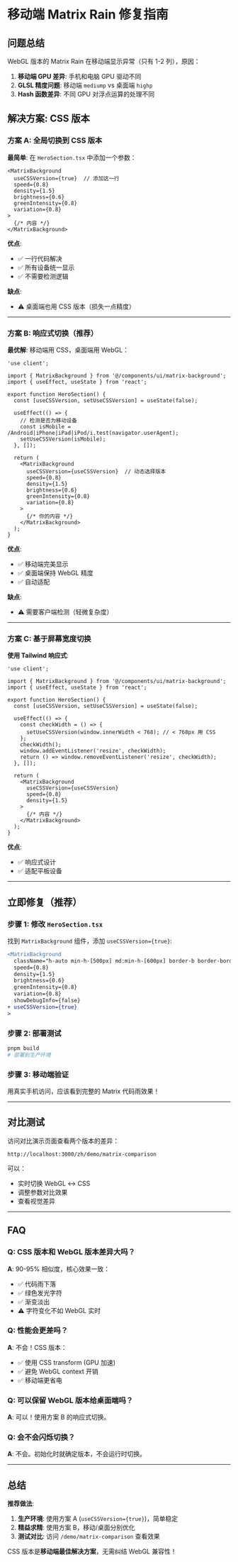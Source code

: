 # 移动端 Matrix Rain 修复指南

## 问题总结

WebGL 版本的 Matrix Rain 在移动端显示异常（只有 1-2 列），原因：

1. **移动端 GPU 差异**: 手机和电脑 GPU 驱动不同
2. **GLSL 精度问题**: 移动端 `mediump` vs 桌面端 `highp`
3. **Hash 函数差异**: 不同 GPU 对浮点运算的处理不同

## 解决方案: CSS 版本

### 方案 A: 全局切换到 CSS 版本

**最简单**: 在 `HeroSection.tsx` 中添加一个参数：

```tsx
<MatrixBackground
  useCSSVersion={true}  // 添加这一行
  speed={0.8}
  density={1.5}
  brightness={0.6}
  greenIntensity={0.8}
  variation={0.8}
>
  {/* 内容 */}
</MatrixBackground>
```

**优点**:
- ✅ 一行代码解决
- ✅ 所有设备统一显示
- ✅ 不需要检测逻辑

**缺点**:
- ⚠️ 桌面端也用 CSS 版本（损失一点精度）

---

### 方案 B: 响应式切换（推荐）

**最优解**: 移动端用 CSS，桌面端用 WebGL：

```tsx
'use client';

import { MatrixBackground } from '@/components/ui/matrix-background';
import { useEffect, useState } from 'react';

export function HeroSection() {
  const [useCSSVersion, setUseCSSVersion] = useState(false);

  useEffect(() => {
    // 检测是否为移动设备
    const isMobile = /Android|iPhone|iPad|iPod/i.test(navigator.userAgent);
    setUseCSSVersion(isMobile);
  }, []);

  return (
    <MatrixBackground
      useCSSVersion={useCSSVersion}  // 动态选择版本
      speed={0.8}
      density={1.5}
      brightness={0.6}
      greenIntensity={0.8}
      variation={0.8}
    >
      {/* 你的内容 */}
    </MatrixBackground>
  );
}
```

**优点**:
- ✅ 移动端完美显示
- ✅ 桌面端保持 WebGL 精度
- ✅ 自动适配

**缺点**:
- ⚠️ 需要客户端检测（轻微复杂度）

---

### 方案 C: 基于屏幕宽度切换

**使用 Tailwind 响应式**:

```tsx
'use client';

import { MatrixBackground } from '@/components/ui/matrix-background';
import { useEffect, useState } from 'react';

export function HeroSection() {
  const [useCSSVersion, setUseCSSVersion] = useState(false);

  useEffect(() => {
    const checkWidth = () => {
      setUseCSSVersion(window.innerWidth < 768); // < 768px 用 CSS
    };
    checkWidth();
    window.addEventListener('resize', checkWidth);
    return () => window.removeEventListener('resize', checkWidth);
  }, []);

  return (
    <MatrixBackground
      useCSSVersion={useCSSVersion}
      speed={0.8}
      density={1.5}
    >
      {/* 内容 */}
    </MatrixBackground>
  );
}
```

**优点**:
- ✅ 响应式设计
- ✅ 适配平板设备

---

## 立即修复（推荐）

### 步骤 1: 修改 `HeroSection.tsx`

找到 `MatrixBackground` 组件，添加 `useCSSVersion={true}`:

```diff
<MatrixBackground
  className="h-auto min-h-[500px] md:min-h-[600px] border-b border-border/40"
  speed={0.8}
  density={1.5}
  brightness={0.6}
  greenIntensity={0.8}
  variation={0.8}
  showDebugInfo={false}
+ useCSSVersion={true}
>
```

### 步骤 2: 部署测试

```bash
pnpm build
# 部署到生产环境
```

### 步骤 3: 移动端验证

用真实手机访问，应该看到完整的 Matrix 代码雨效果！

---

## 对比测试

访问对比演示页面查看两个版本的差异：

```
http://localhost:3000/zh/demo/matrix-comparison
```

可以：
- 实时切换 WebGL ↔ CSS
- 调整参数对比效果
- 查看视觉差异

---

## FAQ

### Q: CSS 版本和 WebGL 版本差异大吗？

**A**: 90-95% 相似度，核心效果一致：
- ✅ 代码雨下落
- ✅ 绿色发光字符
- ✅ 渐变淡出
- ⚠️ 字符变化不如 WebGL 实时

### Q: 性能会更差吗？

**A**: 不会！CSS 版本：
- ✅ 使用 CSS transform (GPU 加速)
- ✅ 避免 WebGL context 开销
- ✅ 移动端更省电

### Q: 可以保留 WebGL 版本给桌面端吗？

**A**: 可以！使用方案 B 的响应式切换。

### Q: 会不会闪烁切换？

**A**: 不会。初始化时就确定版本，不会运行时切换。

---

## 总结

**推荐做法**:

1. **生产环境**: 使用方案 A (`useCSSVersion={true}`)，简单稳定
2. **精益求精**: 使用方案 B，移动/桌面分别优化
3. **测试对比**: 访问 `/demo/matrix-comparison` 查看效果

CSS 版本是**移动端最佳解决方案**，无需纠结 WebGL 兼容性！

